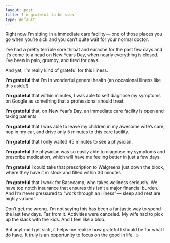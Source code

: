 ```yaml
---
layout: post
title: I'm grateful to be sick
type: default
---
```


Right now I’m sitting in a immediate care facility — one of those places you go when you’re sick and you can’t quite wait for your normal doctor.

I’ve had a pretty terrible sore throat and earache for the past few days and it’s come to a head on New Years Day, when nearly everything is closed. I’ve been in pain, grumpy, and tired for days.

And yet, I’m really kind of grateful for this illness.

**I’m grateful** that I’m in wonderful general health (an occasional illness like this aside!)

**I’m grateful** that within minutes, I was able to self diagnose my symptoms on Google as something that a professional should treat.

**I’m grateful** that, on New Year’s Day, an immediate care facility is open and taking patients.

**I’m grateful** that I was able to leave my children in my awesome wife’s care, hop in my car, and drive only 5 minutes to this care facility.

**I’m grateful** that I only waited 45 minutes to see a physician.

**I’m grateful** the physician was so easily able to diagnose my symptoms and prescribe medication, which will have me feeling better in just a few days.

**I’m grateful** I could take that prescription to Walgreens just down the block, where they have it in stock and filled within 30 minutes.

**I’m grateful** that I work for Basecamp, who takes wellness seriously. We have top notch insurance that ensures this isn’t a major financial burden. And I’m never pressured to “work through an illness” — sleep and rest are highly valued!

Don’t get me wrong. I’m not saying this has been a fantastic way to spend the last few days. Far from it. Activities were canceled. My wife had to pick up the slack with the kids. And I feel like a blob.

But anytime I get sick, it helps me realize how grateful I should be for what I do have. It truly is an opportunity to focus on the good in life. ☺
